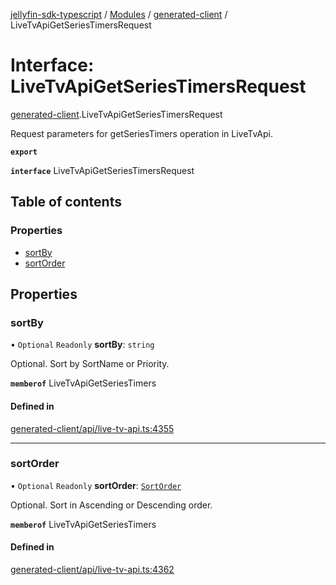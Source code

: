 [jellyfin-sdk-typescript](../README.md) / [Modules](../modules.md) / [generated-client](../modules/generated_client.md) / LiveTvApiGetSeriesTimersRequest

# Interface: LiveTvApiGetSeriesTimersRequest

[generated-client](../modules/generated_client.md).LiveTvApiGetSeriesTimersRequest

Request parameters for getSeriesTimers operation in LiveTvApi.

**`export`**

**`interface`** LiveTvApiGetSeriesTimersRequest

## Table of contents

### Properties

- [sortBy](generated_client.LiveTvApiGetSeriesTimersRequest.md#sortby)
- [sortOrder](generated_client.LiveTvApiGetSeriesTimersRequest.md#sortorder)

## Properties

### sortBy

• `Optional` `Readonly` **sortBy**: `string`

Optional. Sort by SortName or Priority.

**`memberof`** LiveTvApiGetSeriesTimers

#### Defined in

[generated-client/api/live-tv-api.ts:4355](https://github.com/thornbill/jellyfin-sdk-typescript/blob/0f61f16/src/generated-client/api/live-tv-api.ts#L4355)

___

### sortOrder

• `Optional` `Readonly` **sortOrder**: [`SortOrder`](../enums/generated_client.SortOrder.md)

Optional. Sort in Ascending or Descending order.

**`memberof`** LiveTvApiGetSeriesTimers

#### Defined in

[generated-client/api/live-tv-api.ts:4362](https://github.com/thornbill/jellyfin-sdk-typescript/blob/0f61f16/src/generated-client/api/live-tv-api.ts#L4362)
